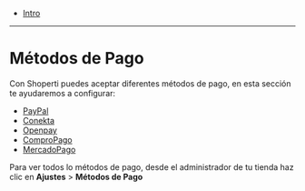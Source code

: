 - [Intro](#intro)

***

<a name="intro"></a>
# Métodos de Pago

Con Shoperti puedes aceptar diferentes métodos de pago, en esta sección te ayudaremos a configurar:

*   [PayPal](/ayuda/ajustes/metodos-de-pago/paypal)
*   [Conekta](/ayuda/ajustes/metodos-de-pago/conekta)
*   [Openpay](/ayuda/ajustes/metodos-de-pago/openpay)
*   [ComproPago](/ayuda/ajustes/metodos-de-pago/compropago)
*   [MercadoPago](/ayuda/ajustes/metodos-de-pago/mercadopagoo)

Para ver todos lo métodos de pago, desde el administrador de tu tienda haz clic en **Ajustes** > **Métodos de Pago**
